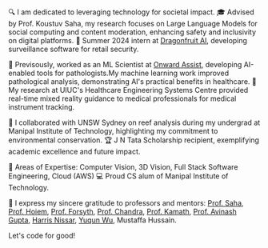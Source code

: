 🔍 I am dedicated to leveraging technology for societal impact.
🎓 Advised by Prof. Koustuv Saha, my research focuses on Large Language Models for social computing and content moderation, enhancing safety and inclusivity on digital platforms. 🏢 Summer 2024 intern at [Dragonfruit AI](https://www.dragonfruit.ai/), developing surveillance software for retail security.

💼 Previsously, worked as an ML Scientist at [Onward Assist](https://onwardassist.ai/), developing AI-enabled tools for pathologists.My machine learning work improved pathological analysis, demonstrating AI's practical benefits in healthcare. 🏥 My research at UIUC's Healthcare Engineering Systems Centre provided real-time mixed reality guidance to medical professionals for medical instrument tracking.

🌊 I collaborated with UNSW Sydney on reef analysis during my undergrad at Manipal Institute of Technology, highlighting my commitment to environmental conservation. 🏆 J N Tata Scholarship recipient, exemplifying academic excellence and future impact.

🎯 Areas of Expertise: Computer Vision, 3D Vision, Full Stack Software Engineering, Cloud (AWS)
💻 Proud CS alum of Manipal Institute of Technology.

🙌 I express my sincere gratitude to professors and mentors: [Prof. Saha](https://koustuv.com/), [Prof. Hoiem](https://dhoiem.cs.illinois.edu/), [Prof. Forsyth](http://luthuli.cs.uiuc.edu/~daf/), [Prof. Chandra](https://research.unsw.edu.au/people/dr-rohitash-chandra), [Prof. Kamath](https://www.manipal.edu/mit/department-faculty/faculty-list/radhika-kamath.html), [Prof. Avinash Gupta](https://hfaging.ahs.illinois.edu/avinash-gupta/), [Harris Nissar](https://www.linkedin.com/in/harris-nisar-1b090415a), [Yuqun Wu](https://yuqunw.github.io/), Mustaffa Hussain.

Let's code for good! 
